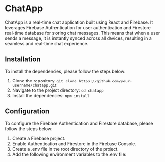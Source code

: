 # ChatApp

ChatApp is a real-time chat application built using React and Firebase. It leverages Firebase Authentication for user authentication and Firestore real-time database for storing chat messages. This means that when a user sends a message, it is instantly synced across all devices, resulting in a seamless and real-time chat experience.

## Installation

To install the dependencies, please follow the steps below:

1. Clone the repository: `git clone https://github.com/your-username/chatapp.git`
2. Navigate to the project directory: `cd chatapp`
3. Install the dependencies: `npm install`

## Configuration

To configure the Firebase Authentication and Firestore database, please follow the steps below:

1. Create a Firebase project.
2. Enable Authentication and Firestore in the Firebase Console.
3. Create a .env file in the root directory of the project.
4. Add the following environment variables to the .env file:
